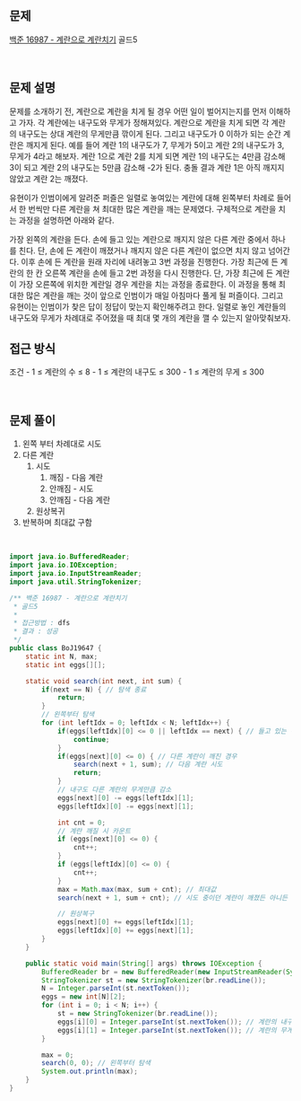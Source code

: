 ## 문제
[백준 16987 - 계란으로 계란치기](https://www.acmicpc.net/problem/16987)
골드5

<br>


## 문제 설명
문제를 소개하기 전, 계란으로 계란을 치게 될 경우 어떤 일이 벌어지는지를 먼저 이해하고 가자. 각 계란에는 내구도와 무게가 정해져있다. 계란으로 계란을 치게 되면 각 계란의 내구도는 상대 계란의 무게만큼 깎이게 된다. 그리고 내구도가 0 이하가 되는 순간 계란은 깨지게 된다. 예를 들어 계란 1의 내구도가 7, 무게가 5이고 계란 2의 내구도가 3, 무게가 4라고 해보자. 계란 1으로 계란 2를 치게 되면 계란 1의 내구도는 4만큼 감소해 3이 되고 계란 2의 내구도는 5만큼 감소해 -2가 된다. 충돌 결과 계란 1은 아직 깨지지 않았고 계란 2는 깨졌다.

유현이가 인범이에게 알려준 퍼즐은 일렬로 놓여있는 계란에 대해 왼쪽부터 차례로 들어서 한 번씩만 다른 계란을 쳐 최대한 많은 계란을 깨는 문제였다. 구체적으로 계란을 치는 과정을 설명하면 아래와 같다.

가장 왼쪽의 계란을 든다.
손에 들고 있는 계란으로 깨지지 않은 다른 계란 중에서 하나를 친다. 단, 손에 든 계란이 깨졌거나 깨지지 않은 다른 계란이 없으면 치지 않고 넘어간다. 이후 손에 든 계란을 원래 자리에 내려놓고 3번 과정을 진행한다.
가장 최근에 든 계란의 한 칸 오른쪽 계란을 손에 들고 2번 과정을 다시 진행한다. 단, 가장 최근에 든 계란이 가장 오른쪽에 위치한 계란일 경우 계란을 치는 과정을 종료한다.
이 과정을 통해 최대한 많은 계란을 깨는 것이 앞으로 인범이가 매일 아침마다 풀게 될 퍼즐이다. 그리고 유현이는 인범이가 찾은 답이 정답이 맞는지 확인해주려고 한다. 일렬로 놓인 계란들의 내구도와 무게가 차례대로 주어졌을 때 최대 몇 개의 계란을 깰 수 있는지 알아맞춰보자.
<br>


## 접근 방식

조건
    - 1 ≤ 계란의 수 ≤ 8
    - 1 ≤ 계란의 내구도 ≤ 300
    - 1 ≤ 계란의 무게 ≤ 300

<br>


## 문제 풀이

1. 왼쪽 부터 차례대로 시도
2. 다른 계란
   1. 시도
      1. 깨짐 - 다음 계란
      2. 안깨짐 - 시도
      3. 안깨짐 - 다음 계란
   2. 원상복귀
3. 반복하며 최대값 구함

<br>

```java
import java.io.BufferedReader;
import java.io.IOException;
import java.io.InputStreamReader;
import java.util.StringTokenizer;

/** 백준 16987 - 계란으로 계란치기
 * 골드5
 *
 * 접근방법 : dfs
 * 결과 : 성공
 */
public class BoJ19647 {
    static int N, max;
    static int eggs[][];

    static void search(int next, int sum) {
        if(next == N) { // 탐색 종료
            return;
        }
        // 왼쪽부터 탐색
        for (int leftIdx = 0; leftIdx < N; leftIdx++) {
            if(eggs[leftIdx][0] <= 0 || leftIdx == next) { // 들고 있는 왼쪽 계란이 깨진 경우, 이미 시도 중인 계란인 경우
                continue;
            }
            if(eggs[next][0] <= 0) { // 다른 계란이 깨진 경우
                search(next + 1, sum); // 다음 계란 시도
                return;
            }
            // 내구도 다른 계란의 무게만큼 감소
            eggs[next][0] -= eggs[leftIdx][1];
            eggs[leftIdx][0] -= eggs[next][1];

            int cnt = 0;
            // 계란 깨질 시 카운트
            if (eggs[next][0] <= 0) {
                cnt++;
            }
            if (eggs[leftIdx][0] <= 0) {
                cnt++;
            }
            max = Math.max(max, sum + cnt); // 최대값
            search(next + 1, sum + cnt); // 시도 중이던 계란이 깨졌든 아니든 다음 계란 시도

            // 원상복구
            eggs[next][0] += eggs[leftIdx][1];
            eggs[leftIdx][0] += eggs[next][1];
        }
    }

    public static void main(String[] args) throws IOException {
        BufferedReader br = new BufferedReader(new InputStreamReader(System.in));
        StringTokenizer st = new StringTokenizer(br.readLine());
        N = Integer.parseInt(st.nextToken());
        eggs = new int[N][2];
        for (int i = 0; i < N; i++) {
            st = new StringTokenizer(br.readLine());
            eggs[i][0] = Integer.parseInt(st.nextToken()); // 계란의 내구도
            eggs[i][1] = Integer.parseInt(st.nextToken()); // 계란의 무게
        }

        max = 0;
        search(0, 0); // 왼쪽부터 탐색
        System.out.println(max);
    }
}

```
